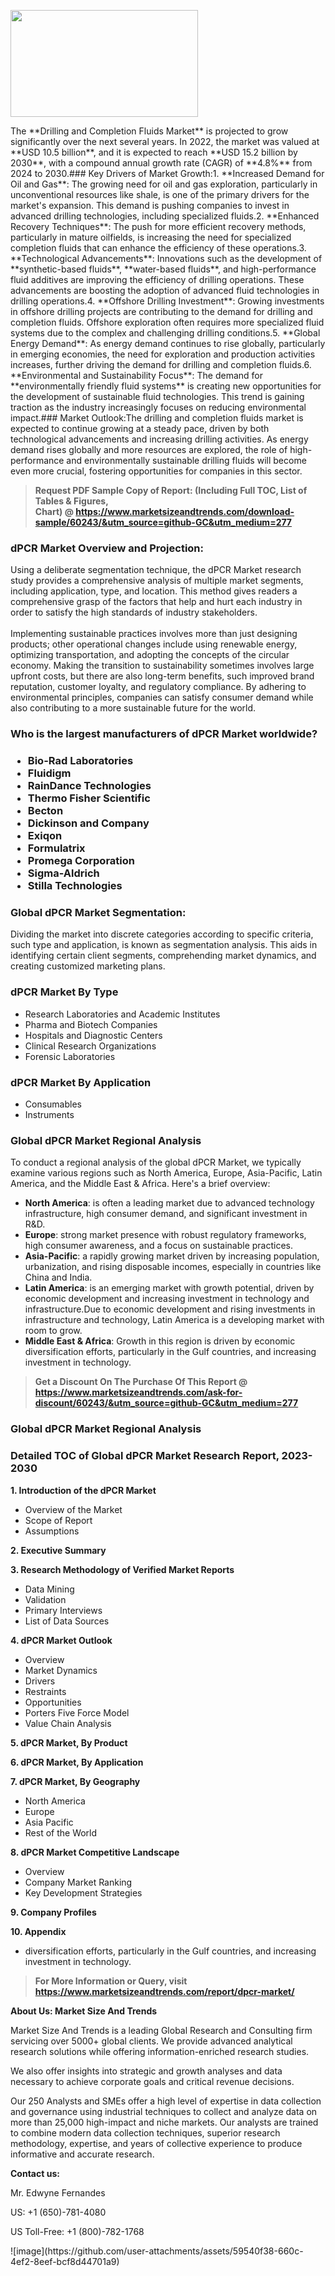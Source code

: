 <p><img class="alignnone size-medium wp-image-20088" src="https://ffe5etoiles.com/wp-content/uploads/2024/12/MST1-300x171.png" alt="" width="300" height="171" /></p>The **Drilling and Completion Fluids Market** is projected to grow significantly over the next several years. In 2022, the market was valued at **USD 10.5 billion**, and it is expected to reach **USD 15.2 billion by 2030**, with a compound annual growth rate (CAGR) of **4.8%** from 2024 to 2030.### Key Drivers of Market Growth:1. **Increased Demand for Oil and Gas**: The growing need for oil and gas exploration, particularly in unconventional resources like shale, is one of the primary drivers for the market's expansion. This demand is pushing companies to invest in advanced drilling technologies, including specialized fluids.2. **Enhanced Recovery Techniques**: The push for more efficient recovery methods, particularly in mature oilfields, is increasing the need for specialized completion fluids that can enhance the efficiency of these operations.3. **Technological Advancements**: Innovations such as the development of **synthetic-based fluids**, **water-based fluids**, and high-performance fluid additives are improving the efficiency of drilling operations. These advancements are boosting the adoption of advanced fluid technologies in drilling operations.4. **Offshore Drilling Investment**: Growing investments in offshore drilling projects are contributing to the demand for drilling and completion fluids. Offshore exploration often requires more specialized fluid systems due to the complex and challenging drilling conditions.5. **Global Energy Demand**: As energy demand continues to rise globally, particularly in emerging economies, the need for exploration and production activities increases, further driving the demand for drilling and completion fluids.6. **Environmental and Sustainability Focus**: The demand for **environmentally friendly fluid systems** is creating new opportunities for the development of sustainable fluid technologies. This trend is gaining traction as the industry increasingly focuses on reducing environmental impact.### Market Outlook:The drilling and completion fluids market is expected to continue growing at a steady pace, driven by both technological advancements and increasing drilling activities. As energy demand rises globally and more resources are explored, the role of high-performance and environmentally sustainable drilling fluids will become even more crucial, fostering opportunities for companies in this sector.</p><blockquote id="" class=""><strong>Request PDF Sample Copy of Report: (Including Full TOC, List of Tables &amp; Figures, Chart)&nbsp;@&nbsp;<strong><a href="https://www.marketsizeandtrends.com/download-sample/60243/&utm_source=github-GC&utm_medium=277" target="_blank">https://www.marketsizeandtrends.com/download-sample/60243/&utm_source=github-GC&utm_medium=277</a></strong></strong></blockquote><h3 id="" class="">dPCR Market&nbsp;Overview and Projection:</h3><p id="" class="">Using a deliberate segmentation technique, the dPCR Market research study provides a comprehensive analysis of multiple market segments, including application, type, and location. This method gives readers a comprehensive grasp of the factors that help and hurt each industry in order to satisfy the high standards of industry stakeholders. <br /> <br />Implementing sustainable practices involves more than just designing products; other operational changes include using renewable energy, optimizing transportation, and adopting the concepts of the circular economy. Making the transition to sustainability sometimes involves large upfront costs, but there are also long-term benefits, such improved brand reputation, customer loyalty, and regulatory compliance. By adhering to environmental principles, companies can satisfy consumer demand while also contributing to a more sustainable future for the world.</p><h3 id="" class="">Who is the largest manufacturers of&nbsp;dPCR Market worldwide?</h3><h3 class=""><p><ul><li>Bio-Rad Laboratories </li><li> Fluidigm </li><li> RainDance Technologies </li><li> Thermo Fisher Scientific </li><li> Becton </li><li> Dickinson and Company </li><li> Exiqon </li><li> Formulatrix </li><li> Promega Corporation </li><li> Sigma-Aldrich </li><li> Stilla Technologies</li></ul></p></h3><h3 id="" class="">Global&nbsp;dPCR Market Segmentation:</h3><p id="" class="">Dividing the market into discrete categories according to specific criteria, such type and application, is known as segmentation analysis. This aids in identifying certain client segments, comprehending market dynamics, and creating customized marketing plans.</p><h3 id="" class="">dPCR Market&nbsp;By Type</h3><p><p><ul><li>Research Laboratories and Academic Institutes </li><li> Pharma and Biotech Companies </li><li> Hospitals and Diagnostic Centers </li><li> Clinical Research Organizations </li><li> Forensic Laboratories</p></li></ul></p></p><h3 id="" class="">dPCR Market&nbsp;By Application</h3><p class=""><p><ul><li>Consumables </li><li> Instruments</li></ul></p></p><h3 id="" class="">Global dPCR Market Regional Analysis</h3><p id="" class="">To conduct a regional analysis of the global dPCR Market, we typically examine various regions such as North America, Europe, Asia-Pacific, Latin America, and the Middle East &amp; Africa. Here's a brief overview:</p><ul><li><strong>North America</strong>: is often a leading market due to advanced technology infrastructure, high consumer demand, and significant investment in R&amp;D.</li><li><strong>Europe</strong>: strong market presence with robust regulatory frameworks, high consumer awareness, and a focus on sustainable practices.</li><li><strong>Asia-Pacific</strong>: a rapidly growing market driven by increasing population, urbanization, and rising disposable incomes, especially in countries like China and India.</li><li><strong>Latin America</strong>: is an emerging market with growth potential, driven by economic development and increasing investment in technology and infrastructure.Due to economic development and rising investments in infrastructure and technology, Latin America is a developing market with room to grow.</li><li><strong>Middle East &amp; Africa</strong>: Growth in this region is driven by economic diversification efforts, particularly in the Gulf countries, and increasing investment in technology.</li></ul><blockquote id="" class=""><strong>Get a Discount On The Purchase Of This Report @ <strong><a href="https://www.marketsizeandtrends.com/ask-for-discount/60243/&utm_source=github-GC&utm_medium=277" target="_blank">https://www.marketsizeandtrends.com/ask-for-discount/60243/&utm_source=github-GC&utm_medium=277</a></strong></strong></blockquote><h3 id="" class="">Global dPCR Market Regional Analysis</h3><h3 id="" class="">Detailed TOC of Global dPCR Market Research Report, 2023-2030</h3><p id="" class=""><strong>1. Introduction of the dPCR Market</strong></p><ul><li>Overview of the Market</li><li>Scope of Report</li><li>Assumptions</li></ul><p id="" class=""><strong>2. Executive Summary</strong></p><p id="" class=""><strong>3. Research Methodology of Verified Market Reports</strong></p><ul><li>Data Mining</li><li>Validation</li><li>Primary Interviews</li><li>List of Data Sources</li></ul><p id="" class=""><strong>4. dPCR Market Outlook</strong></p><ul><li>Overview</li><li>Market Dynamics</li><li>Drivers</li><li>Restraints</li><li>Opportunities</li><li>Porters Five Force Model</li><li>Value Chain Analysis</li></ul><p id="" class=""><strong>5. dPCR Market, By Product</strong></p><p id="" class=""><strong>6. dPCR Market, By Application</strong></p><p id="" class=""><strong>7. dPCR Market, By Geography</strong></p><ul><li>North America</li><li>Europe</li><li>Asia Pacific</li><li>Rest of the World</li></ul><p id="" class=""><strong>8. dPCR Market Competitive Landscape</strong></p><ul><li>Overview</li><li>Company Market Ranking</li><li>Key Development Strategies</li></ul><p id="" class=""><strong>9. Company Profiles</strong></p><p id="" class=""><strong>10. Appendix</strong></p><ul><li>diversification efforts, particularly in the Gulf countries, and increasing investment in technology.</li></ul><blockquote id="" class=""><strong>For More Information or Query, visit <strong><strong><a href="https://www.marketsizeandtrends.com/report/dpcr-market/" target="_blank">https://www.marketsizeandtrends.com/report/dpcr-market/</a></strong></strong></strong></blockquote><p id="" class=""><strong>About Us: Market Size And Trends</strong></p><p id="" class="">Market Size And Trends is a leading Global Research and Consulting firm servicing over 5000+ global clients. We provide advanced analytical research solutions while offering information-enriched research studies.</p><p id="" class="">We also offer insights into strategic and growth analyses and data necessary to achieve corporate goals and critical revenue decisions.</p><p id="" class="">Our 250 Analysts and SMEs offer a high level of expertise in data collection and governance using industrial techniques to collect and analyze data on more than 25,000 high-impact and niche markets. Our analysts are trained to combine modern data collection techniques, superior research methodology, expertise, and years of collective experience to produce informative and accurate research.</p><p id="" class=""><strong>Contact us:</strong></p><p id="" class="">Mr. Edwyne Fernandes</p><p id="" class="">US: +1 (650)-781-4080</p><p id="" class="">US Toll-Free: +1 (800)-782-1768</p>
![image](https://github.com/user-attachments/assets/59540f38-660c-4ef2-8eef-bcf8d44701a9)
